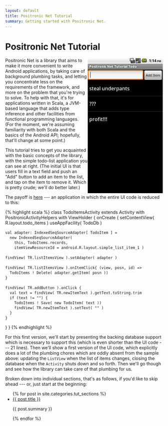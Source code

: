 ```yaml
---
layout: default
title: Positronic Net Tutorial
summary: Getting started with Positronic Net.
---
```


# Positronic Net Tutorial

<img src="images/pnettodo.png" style="float:right">

Positronic Net is a library that aims to make it more convenient to
write Android applications, by taking care of background plumbing
tasks, and letting you concentrate less on the requirements of the
framework, and more on the problem that you're trying to solve.  To
help with that, it's for applications written in Scala, a JVM-based
language that adds type inference and other facilities from functional
programming languages.  (For the moment, we're assuming familiarity
with both Scala and the basics of the Android API; hopefully, that'll
change at some point.)

This tutorial tries to get you acquainted with the basic concepts of
the library, with the simple todo-list application you can see at
right.  (The initial UI is
that users fill in a text field and push an "Add" button to add an
item to the list, and tap on the item to remove it.  Which is pretty
crude; we'll do better later.)

The payoff is [here](https://github.com/rst/positronic_tutorial_todo/blob/phase2/src/main/scala/Todo.scala) --- an application in which the entire UI
code is reduced to this:

{% highlight scala %}
class TodoItemsActivity 
  extends Activity with PositronicActivityHelpers with ViewHolder
{
  onCreate {
    setContentView( R.layout.todo_items )
    useAppFacility( TodoDb )

    val adapter: IndexedSeqSourceAdapter[ TodoItem ] = 
      new IndexedSeqSourceAdapter(
        this, TodoItems.records,
        itemViewResourceId = android.R.layout.simple_list_item_1 )
  
    findView( TR.listItemsView ).setAdapter( adapter )

    findView( TR.listItemsView ).onItemClick{ (view, posn, id) =>
      TodoItems ! Delete( adapter.getItem( posn ))
    }

    findView( TR.addButton ).onClick {
      val text = findView( TR.newItemText ).getText.toString.trim
      if (text != "") {
        TodoItems ! Save( new TodoItem( text ))
        findView( TR.newItemText ).setText( "" )
      }
    }
  }
}
{% endhighlight %}

For this first version, we'll start by presenting the backing database
support which is necessary to support this (which is even shorter than
the UI code --- 21 lines).  Then we'll show a first version of the UI
code, which explicitly does a lot of the plumbing chores which are
oddly absent from the sample above:  updating the `ListView` when the
list of items changes, closing the database when the `Activity` shuts
down and so forth.  Then we'll go though and see how the library can
take care of that plumbing for us.

Broken down into individual sections, that's as follows, if you'd
like to skip ahead --- or, just start at the beginning:

<div id="home">
  <ul class="posts">
    {% for post in site.categories.tut_sections %}
      <li>
        <a href="{{ post.url }}">{{ post.title }}</a>
        <p>{{ post.summary }}</p>
      </li>
    {% endfor %}
  </ul>

</div>

